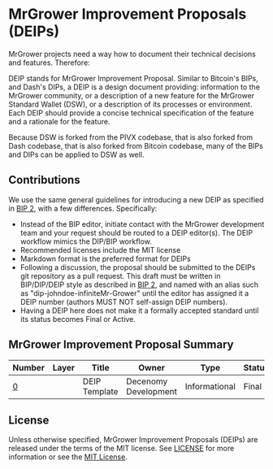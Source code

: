 # MrGrower Improvement Proposals (DEIPs)

MrGrower projects need a way how to document their technical decisions and features. Therefore:

DEIP stands for MrGrower Improvement Proposal. Similar to Bitcoin's BIPs, and Dash's DIPs, a DEIP is a design document providing: information to the MrGrower community, or a description of a new feature for the MrGrower Standard Wallet (DSW), or a description of its processes or environment. Each DEIP should provide a concise technical specification of the feature and a rationale for the feature.

Because DSW is forked from the PIVX codebase, that is also forked from Dash codebase, that is also forked from Bitcoin codebase, many of the BIPs and DIPs can be applied to DSW as well. 

## Contributions

We use the same general guidelines for introducing a new DEIP as specified in [BIP 2](https://github.com/bitcoin/bips/blob/master/bip-0002.mediawiki), with a few differences. Specifically:

* Instead of the BIP editor, initiate contact with the MrGrower development team and your request should be routed to a DEIP editor(s). The DEIP workflow mimics the DIP/BIP workflow.
* Recommended licenses include the MIT license
* Markdown format is the preferred format for DEIPs
* Following a discussion, the proposal should be submitted to the DEIPs git repository as a pull request. This draft must be written in BIP/DIP/DEIP style as described in [BIP 2](https://github.com/bitcoin/bips/blob/master/bip-0002.mediawiki), and named with an alias such as "dip-johndoe-infiniteMr-Grower" until the editor has assigned it a DEIP number (authors MUST NOT self-assign DEIP numbers).
* Having a DEIP here does not make it a formally accepted standard until its status becomes Final or Active.

## MrGrower Improvement Proposal Summary

Number | Layer | Title | Owner | Type | Status
--- | --- | --- | --- | --- | ---
[0](DEIP0000.md) |  | DEIP Template | Decenomy Development | Informational | Final

## License

Unless otherwise specified, MrGrower Improvement Proposals (DEIPs) are released under the terms of the MIT license. See [LICENSE](LICENSE) for more information or see the [MIT License](https://opensource.org/licenses/MIT).
